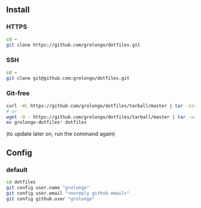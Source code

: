 ## Install

### HTTPS

```bash
cd ~
git clone https://github.com/grolongo/dotfiles.git
```

### SSH

```bash
cd ~
git clone git@github.com:grolongo/dotfiles.git
```

### Git-free

```bash
curl -#L https://github.com/grolongo/dotfiles/tarball/master | tar -xzv
# or
wget -O - https://github.com/grolongo/dotfiles/tarball/master | tar -xzv
mv grolongo-dotfiles* dotfiles
```

(to update later on, run the command again)

## Config

### default

```bash
cd dotfiles
git config user.name "grolongo"
git config user.email "<noreply github email>"
git config github.user "grolongo"
```
